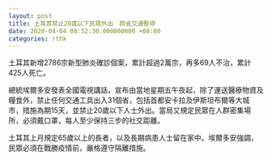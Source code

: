 ```yaml
---
layout: post
title: 土耳其禁止20歲以下民眾外出　跨省交通暫停
date: 2020-04-04 08:52:30.000000000 +08:00
categories: rthk
---
```


土耳其新增2786宗新型肺炎確診個案，累計超過2萬宗，再多69人不治，累計425人死亡。

總統埃爾多安發表全國電視講話，宣布由當地星期五午夜起，除了運送醫療物資及糧食外，禁止任何交通工具出入31個省，包括首都安卡拉及伊斯坦布爾等大城市，措施為期15天，並禁止20歲以下人士外出。當局又規定民眾在人群密集場所，必須戴口罩，每人至少保持三步的社交距離。

土耳其上月規定65歲以上的長者，以及長期病患人士留在家中。埃爾多安強調，民眾必須在戰勝疫情前，嚴格遵守隔離措施。
